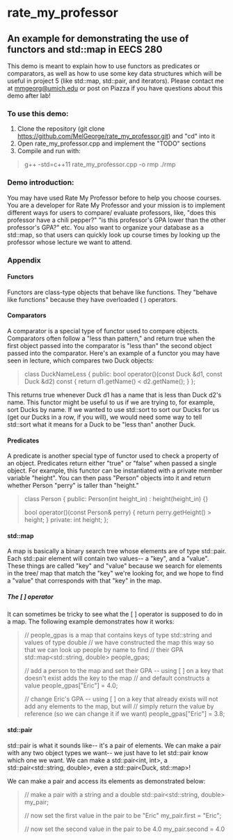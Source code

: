 # rate_my_professor
## An example for demonstrating the use of functors and std::map in EECS 280

This demo is meant to explain how to use functors as predicates or comparators, as well as how to use some key data structures which will be useful in project 5 (like std::map, std::pair, and iterators). Please contact me at mmgeorg@umich.edu or post on Piazza if you have questions about this demo after lab!

### To use this demo:
1. Clone the repository (git clone https://github.com/MelGeorge/rate_my_professor.git) and "cd" into it
2. Open rate_my_professor.cpp and implement the "TODO" sections
3. Compile and run with:
> g++ -std=c++11 rate_my_professor.cpp -o rmp
> ./rmp

### Demo introduction:

You may have used Rate My Professor before to help you choose courses. You are a developer for Rate My Professor and your mission is to implement different ways for users to compare/ evaluate professors, like, "does this professor have a chili pepper?" "is this professor's GPA lower than the other professor's GPA?" etc. You also want to organize your database as a std::map, so that users can quickly look up course times by looking up the professor whose lecture we want to attend.

### Appendix

#### Functors

Functors are class-type objects that behave like functions. They "behave like functions" because they have overloaded ( ) operators.

#### Comparators

A comparator is a special type of functor used to compare objects. Comparators often follow a "less than pattern," and return true when the first object passed into the comparator is "less than" the second object passed into the comparator. Here's an example of a functor you may have seen in lecture, which compares two Duck objects:

>class DuckNameLess {
>public:
>    bool operator()(const Duck &d1, const Duck &d2) const {
>       return d1.getName() < d2.getName();
>   }
>};

This returns true whenever Duck d1 has a name that is less than Duck d2's name. This functor might be useful to us if we are trying to, for example, sort Ducks by name. If we wanted to use std::sort to sort our Ducks for us (get our Ducks in a row, if you will), we would need some way to tell std::sort what it means for a Duck to be "less than" another Duck.

#### Predicates

A predicate is another special type of functor used to check a property of an object. Predicates return either "true" or "false" when passed a single object. For example, this functor can be instantiated with a private member variable "height". You can then pass "Person" objects into it and return whether Person "perry" is taller than "height."

>class Person {
>public:
>   Person(int height_in) : height(height_in) {}
>
>   bool operator()(const Person& perry) {
>      return perry.getHeight() > height;
>   }
>private:
>   int height;
>};

#### std::map

A map is basically a binary search tree whose elements are of type std::pair. Each std::pair element will contain two values-- a "key", and a "value". These things are called "key" and "value" because we search for elements in the tree/ map that match the "key" we're looking for, and we hope to find a "value" that corresponds with that "key" in the map.

##### The [ ] operator

It can sometimes be tricky to see what the [ ] operator is supposed to do in a map. The following example demonstrates how it works:

>// people_gpas is a map that contains keys of type std::string and values of type double
>// we have constructed the map this way so that we can look up people by name to find
>// their GPA
>std::map<std::string, double> people_gpas;
>
>// add a person to the map and set their GPA -- using [ ] on a key that doesn't exist adds the key to the map
>// and default constructs a value
>people_gpas["Eric"] = 4.0;
>
>// change Eric's GPA -- using [ ] on a key that already exists will not add any elements to the map, but will
>// simply return the value by reference (so we can change it if we want)
>people_gpas["Eric"] = 3.8;

#### std::pair

std::pair is what it sounds like-- it's a pair of elements. We can make a pair with any two object types we want-- we just have to let std::pair know which one we want. We can make a std::pair<int, int>, a std::pair<std::string, double>, even a std::pair<Duck, std::map>!

We can make a pair and access its elements as demonstrated below:
>// make a pair with a string and a double
>std::pair<std::string, double> my_pair;
>
>// now set the first value in the pair to be "Eric"
>my_pair.first = "Eric";
>
>// now set the second value in the pair to be 4.0
>my_pair.second = 4.0


